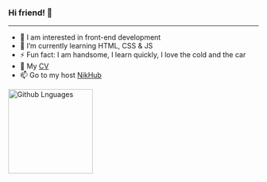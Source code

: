 ### Hi friend! 👋
___
- 🔭 I am interested in front-end development
- 🌱 I’m currently learning HTML, CSS & JS
- ⚡ Fun fact: I am handsome, I learn quickly, I love the cold and the car  
- 💬 My [CV](https://nikeusov.github.io/rsschool-cv 'Nikes`s CV')  
- 📫 Go to my host [NikHub](https://nikhub.ru/)
<img height="170em" align="left" alt="Github Lnguages" src="https://github-readme-codewars-stats.herokuapp.com/api/?username=nikeusov&card&colormode=dark_mode" />  


<!--![Top Languages Card](https://github-readme-stats.vercel.app/api/top-langs/?username=nikeusov&theme=algolia&layout=compact)
# -->

<!--
- 💬 
- 👯 I’m looking to collaborate on ...
- 🤔
- 💬 Ask me about 
-  How to reach me: ...
- 😄 Pronouns: ...
-->
